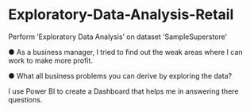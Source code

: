 # Exploratory-Data-Analysis-Retail

Perform ‘Exploratory Data Analysis’ on dataset ‘SampleSuperstore’

● As a business manager, I tried to find out the weak areas where I can work to
make more profit.

● What all business problems you can derive by exploring the data?

I use Power BI to create a Dashboard that helps me in answering there questions.

